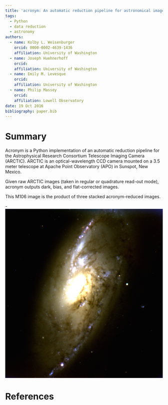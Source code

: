 ```yaml
---
title: 'acronym: An automatic reduction pipeline for astronomical images'
tags:
  - Python
  - data reduction
  - astronomy
authors:
  - name: Kolby L. Weisenburger
    orcid: 0000-0002-4639-1436
    affiliation: University of Washington
  - name: Joseph Huehnerhoff
    orcid:
    affiliation: University of Washington
  - name: Emily M. Levesque
    orcid:
    affiliation: University of Washington
  - name: Philip Massey
    orcid:
    affiliation: Lowell Observatory
date: 19 Oct 2016
bibliography: paper.bib
---
```


# Summary

Acronym is a Python implementation of an automatic reduction pipeline for the Astrophysical Research Consortium Telescope Imaging Camera (ARCTIC). ARCTIC is an optical-wavelength CCD camera mounted on a 3.5 meter telescope at Apache Point Observatory (APO) in Sunspot, New Mexico. 

Given raw ARCTIC images (taken in regular or quadrature read-out mode), acronym outputs dark, bias, and flat-corrected images. 

This M106 image is the product of three stacked acronym-reduced images.

-![M106 in all its glory.](Aligned_m106.png)

# References 
